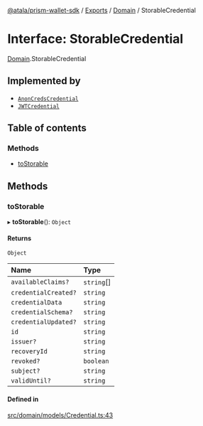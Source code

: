 [@atala/prism-wallet-sdk](../README.md) / [Exports](../modules.md) / [Domain](../modules/Domain.md) / StorableCredential

# Interface: StorableCredential

[Domain](../modules/Domain.md).StorableCredential

## Implemented by

- [`AnonCredsCredential`](../classes/AnonCredsCredential.md)
- [`JWTCredential`](../classes/JWTCredential.md)

## Table of contents

### Methods

- [toStorable](Domain.StorableCredential.md#tostorable)

## Methods

### toStorable

▸ **toStorable**(): `Object`

#### Returns

`Object`

| Name | Type |
| :------ | :------ |
| `availableClaims?` | `string`[] |
| `credentialCreated?` | `string` |
| `credentialData` | `string` |
| `credentialSchema?` | `string` |
| `credentialUpdated?` | `string` |
| `id` | `string` |
| `issuer?` | `string` |
| `recoveryId` | `string` |
| `revoked?` | `boolean` |
| `subject?` | `string` |
| `validUntil?` | `string` |

#### Defined in

[src/domain/models/Credential.ts:43](https://github.com/hyperledger/identus-edge-agent-sdk-ts/blob/70efa8b16122ab132f36ab1c9f2ac30b3a4b3176/src/domain/models/Credential.ts#L43)
